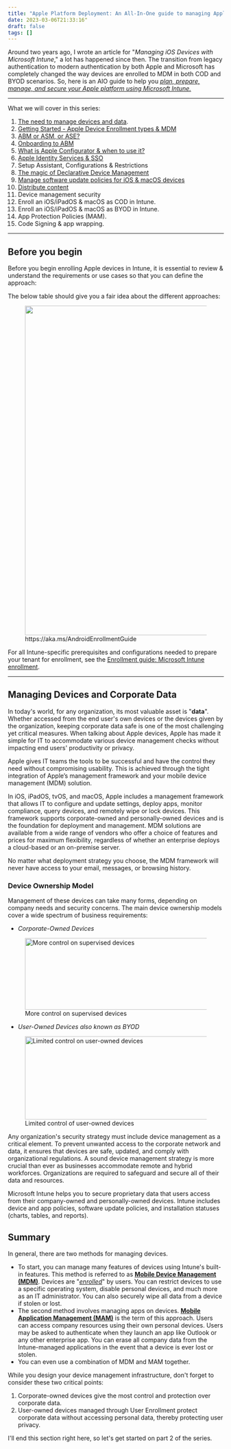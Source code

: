 ```yaml
---
title: "Apple Platform Deployment: An All-In-One guide to managing Apple devices with Microsoft Intune"
date: 2023-03-06T21:33:16"
draft: false
tags: []
---
```


<p>Around two years ago, I wrote an article for "<em>Managing iOS Devices with Microsoft Intune</em>," a lot has happened since then. The transition from legacy authentication to modern authentication by both Apple and Microsoft has completely changed the way devices are enrolled to MDM in both COD and BYOD scenarios. So, here is an AIO guide to help you <em><u>plan, prepare, manage, and secure your Apple platform using Microsoft Intune.</u></em></p><hr><p>What we will cover in this series:</p><ol><li><a href="#managing-devices-and-corporate-data">The need to manage devices and data</a>.</li><li><a href="__GHOST_URL__/getting-started-ade-mdm/">Getting Started - Apple Device Enrollment types &amp; MDM</a></li><li><a href="__GHOST_URL__/apple-school-managerapple-business-manager-or-apple-business-essentials/">ABM or ASM, or ASE?</a></li><li><a href="__GHOST_URL__/onboarding-to-abm/">Onboarding to ABM</a></li><li><a href="__GHOST_URL__/automating-device-provisioning-with-apple-configurator/" rel="noreferrer">What is Apple Configurator &amp; when to use it?</a></li><li><a href="__GHOST_URL__/apple-identity-services-sso/" rel="noreferrer">Apple Identity Services &amp; SSO</a></li><li>Setup Assistant, Configurations &amp; Restrictions</li><li><a href="__GHOST_URL__/the-shift-from-mdm-to-ddm/" rel="noreferrer">The magic of Declarative Device Management</a></li><li><a href="__GHOST_URL__/its-out-now-the-all-new-macos-update-policies-in-intune/" rel="noreferrer">Manage software update policies for iOS &amp; macOS devices</a></li><li><a href="__GHOST_URL__/add-distribute-manage-vpp-apps/" rel="noreferrer">Distribute content</a></li><li>Device management security</li><li>Enroll an iOS/iPadOS &amp; macOS as COD in Intune.</li><li>Enroll an iOS/iPadOS &amp; macOS as BYOD in Intune.</li><li>App Protection Policies (MAM).</li><li>Code Signing &amp; app wrapping.</li></ol><hr><h2 id="before-you-begin">Before you begin</h2><p>Before you begin enrolling Apple devices in Intune, it is essential to review &amp; understand the requirements or use cases so that you can define the approach:</p><p>The below table should give you a fair idea about the different approaches:</p><figure class="kg-card kg-image-card kg-card-hascaption"><img src="__GHOST_URL__/content/images/2023/03/image.png" class="kg-image" alt="" loading="lazy" width="1450" height="768" srcset="__GHOST_URL__/content/images/size/w600/2023/03/image.png 600w, __GHOST_URL__/content/images/size/w1000/2023/03/image.png 1000w, __GHOST_URL__/content/images/2023/03/image.png 1450w" sizes="(min-width: 720px) 720px"><figcaption><span style="white-space: pre-wrap;">https://aka.ms/AndroidEnrollmentGuide</span></figcaption></figure><p>For all Intune-specific prerequisites and configurations needed to prepare your tenant for enrollment, see the <a href="https://learn.microsoft.com/en-us/mem/intune/fundamentals/deployment-guide-enrollment">Enrollment guide: Microsoft Intune enrollment</a>.</p><hr><h2 id="managing-devices-and-corporate-data">Managing Devices and Corporate Data</h2><p>In today's world, for any organization, its most valuable asset is "<strong>data</strong>". Whether accessed from the end user's own devices or the devices given by the organization, keeping corporate data safe is one of the most challenging yet critical measures. When talking about Apple devices, Apple has made it simple for IT to accommodate various device management checks without impacting end users' productivity or privacy.</p><p>Apple gives IT teams the tools to be successful and have the control they need without compromising usability. This is achieved through the tight integration of Apple’s management framework and your mobile device management (MDM) solution. </p><p>In iOS, iPadOS, tvOS, and macOS, Apple includes a management framework that allows IT to configure and update settings, deploy apps, monitor compliance, query devices, and remotely wipe or lock devices. This framework supports corporate-owned and personally-owned devices and is the foundation for deployment and management. MDM solutions are available from a wide range of vendors who offer a choice of features and prices for maximum flexibility, regardless of whether an enterprise deploys a cloud-based or an on-premise server.</p><p>No matter what deployment strategy you choose, the MDM framework will never have access to your email, messages, or browsing history.</p><h3 id="device-ownership-model">Device Ownership Model</h3><p>Management of these devices can take many forms, depending on company needs and security concerns. The main device ownership models cover a wide spectrum of business requirements:</p><ul><li><em>Corporate-Owned Devices</em></li></ul><figure class="kg-card kg-image-card kg-card-hascaption"><img src="__GHOST_URL__/content/images/2023/03/image-2.png" class="kg-image" alt="More control on supervised devices" loading="lazy" width="439" height="167"><figcaption><span style="white-space: pre-wrap;">More control on supervised devices</span></figcaption></figure><ul><li><em>User-Owned Devices also known as BYOD</em> </li></ul><figure class="kg-card kg-image-card kg-card-hascaption"><img src="__GHOST_URL__/content/images/2023/03/image-3.png" class="kg-image" alt="Limited control on user-owned devices" loading="lazy" width="480" height="194"><figcaption><span style="white-space: pre-wrap;">Limited control of user-owned devices</span></figcaption></figure><p>Any organization's security strategy must include device management as a critical element. To prevent unwanted access to the corporate network and data, it ensures that devices are safe, updated, and comply with organizational regulations. A sound device management strategy is more crucial than ever as businesses accommodate remote and hybrid workforces. Organizations are required to safeguard and secure all of their data and resources. </p><p>Microsoft Intune helps you to secure proprietary data that users access from their company-owned and personally-owned devices. Intune includes device and app policies, software update policies, and installation statuses (charts, tables, and reports). </p><h2 id="summary">Summary</h2><p>In general, there are two methods for managing devices. </p><ul><li>To start, you can manage many features of devices using Intune's built-in features. This method is referred to as <u><strong>Mobile Device Management (MDM)</strong></u>. Devices are "<em><u>enrolled</u></em>" by users. You can restrict devices to use a specific operating system, disable personal devices, and much more as an IT administrator. You can also securely wipe all data from a device if stolen or lost.</li><li>The second method involves managing apps on devices. <strong><u>Mobile Application Management (MAM)</u></strong> is the term of this approach. Users can access company resources using their own personal devices. Users may be asked to authenticate when they launch an app like Outlook or any other enterprise app. You can erase all company data from the Intune-managed applications in the event that a device is ever lost or stolen. </li><li>You can even use a combination of MDM and MAM together.</li></ul><p>While you design your device management infrastructure, don't forget to consider these two critical points:</p><ol><li>Corporate-owned devices give the most control and protection over corporate data.</li><li>User-owned devices managed through User Enrollment protect corporate data without accessing personal data, thereby protecting user privacy.</li></ol><p>I'll end this section right here, so let's get started on part 2 of the series.</p>